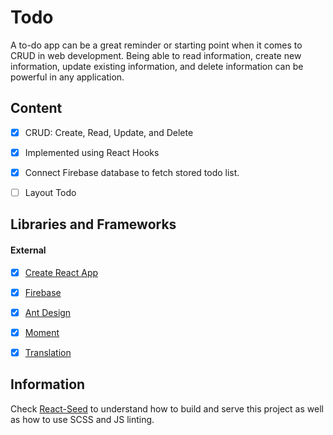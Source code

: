 # Todo
A to-do app can be a great reminder or starting point when it comes to CRUD in web development. Being able to read information, create new information, update existing information, and delete information can be powerful in any application.


## Content
- [X] CRUD: Create, Read, Update, and Delete
- [X] Implemented using React Hooks
- [X] Connect Firebase database to fetch stored todo list.
- [ ] Layout Todo


## Libraries and Frameworks

#### External 
- [X] [Create React App](https://github.com/facebook/create-react-app)
- [X] [Firebase](https://firebase.google.com/)
- [X] [Ant Design](https://ant.design)
- [X] [Moment](https://ant.design)
- [X] [Translation](https://github.com/i18next/react-i18next)


## Information
Check [React-Seed](https://github.com/imransilvake/React-Seed) to understand how to build and serve this project as well as how to use SCSS and JS linting.
